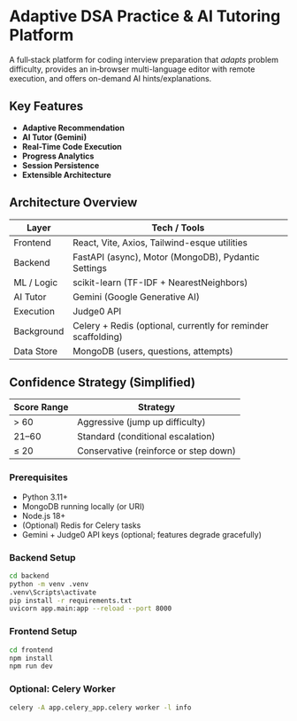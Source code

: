 # Adaptive DSA Practice & AI Tutoring Platform

A full‑stack platform for coding interview preparation that *adapts* problem difficulty, provides an in‑browser multi-language editor with remote execution, and offers on-demand AI hints/explanations.

## Key Features
- **Adaptive Recommendation**
- **AI Tutor (Gemini)**
- **Real-Time Code Execution**
- **Progress Analytics**
- **Session Persistence**
- **Extensible Architecture**

## Architecture Overview
| Layer      | Tech / Tools |
|------------|--------------|
| Frontend   | React, Vite, Axios, Tailwind-esque utilities |
| Backend    | FastAPI (async), Motor (MongoDB), Pydantic Settings |
| ML / Logic | scikit-learn (TF-IDF + NearestNeighbors)|
| AI Tutor   | Gemini (Google Generative AI) |
| Execution  | Judge0 API |
| Background | Celery + Redis (optional, currently for reminder scaffolding) |
| Data Store | MongoDB (users, questions, attempts) |

## Confidence Strategy (Simplified)
| Score Range | Strategy |
|-------------|----------|
| > 60        | Aggressive (jump up difficulty) |
| 21–60       | Standard (conditional escalation) |
| ≤ 20        | Conservative (reinforce or step down) |

### Prerequisites
- Python 3.11+  
- MongoDB running locally (or URI)  
- Node.js 18+  
- (Optional) Redis for Celery tasks  
- Gemini + Judge0 API keys (optional; features degrade gracefully)

### Backend Setup
```bash
cd backend
python -m venv .venv
.venv\Scripts\activate
pip install -r requirements.txt
uvicorn app.main:app --reload --port 8000
```

### Frontend Setup
```bash
cd frontend
npm install
npm run dev
```

### Optional: Celery Worker
```bash
celery -A app.celery_app.celery worker -l info
```

